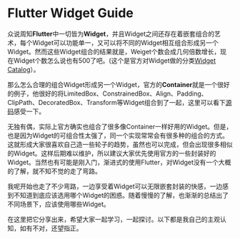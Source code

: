 # Flutter Widget Guide
众说周知**Flutter**中一切皆为**Widget**，并且Widget之间还存在着嵌套组合的艺术，每个Widget可以功能单一，又可以将不同的Widget相互组合形成另一个Widget。然而这些Widget组合的结果就是，Weiget个数会成几何倍数增长，现在Widget个数怎么说也有500了吧。(这个是官方对Widget做的分类[Widget Catalog](https://flutter.dev/docs/development/ui/widgets)）。

那么怎么合理的组合Widget形成另一个Widget，官方的**Container**就是一个很好的例子，他很好的将LimitedBox、ConstrainedBox、Align、Padding、ClipPath、DecoratedBox、Transform等Widget组合到了一起，这里可以看下[源码](https://github.com/flutter/flutter/blob/master/packages/flutter/lib/src/widgets/container.dart#L244)感受一下。

无独有偶，实际上官方确实也组合了很多像Container一样好用的Widget。但是，也是因为Widget的可组合性太强了，同一个实现常常会有很多种的组合的方式。这就形成大家很喜欢自己造一些轮子的趋势，虽然也可以完成，但会出现很多相似的Widget。这样后期难以维护，所以建议大家优先使用官方的一些封装好的Widget。当然也有可能是刚入门，渐进式的使用Flutter，对Widget没有一个大概的了解，就不知不觉的走了弯路。

我呢开始也走了不少弯路，一边享受着Widget可以无限嵌套封装的快感，一边感到不知道到底应该选用哪个Widget的困惑。随着慢慢的了解，也渐渐的总结出了不同场景下，应该使用哪些Widget。

在这里把它分享出来，希望大家一起学习，一起探讨。以下都是我自己的主观认知，如有不对，还望指正。
